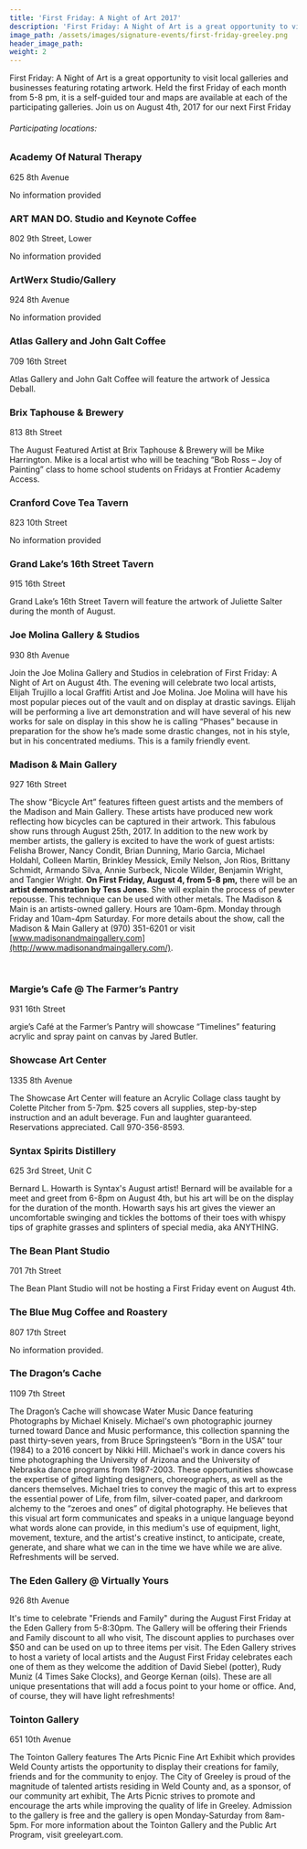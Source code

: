 ```yaml
---
title: 'First Friday: A Night of Art 2017'
description: 'First Friday: A Night of Art is a great opportunity to visit local galleries and businesses featuring rotating artwork. Held the first Friday of each month from 5-8 pm, it is a self-guided tour and maps are available at each of the participating galleries.'
image_path: /assets/images/signature-events/first-friday-greeley.png
header_image_path:
weight: 2
---
```



First Friday: A Night of Art is a great opportunity to visit local galleries and businesses featuring rotating artwork. Held the first Friday of each month from 5-8 pm, it is a self-guided tour and maps are available at each of the participating galleries. Join us on August 4th, 2017 for our next First Friday

###### *Participating locations:*

### Academy Of Natural Therapy

625 8th Avenue

No information provided

### ART MAN DO. Studio and Keynote Coffee

802 9th Street, Lower

No information provided

### ArtWerx Studio/Gallery

924 8th Avenue

No information provided

### Atlas Gallery and John Galt Coffee

709 16th Street

Atlas Gallery and John Galt Coffee will feature the artwork of Jessica Deball.

### Brix Taphouse & Brewery

813 8th Street

The August Featured Artist at Brix Taphouse & Brewery will be Mike Harrington. Mike is a local artist who will be teaching “Bob Ross – Joy of Painting” class to home school students on Fridays at Frontier Academy Access.

### Cranford Cove Tea Tavern

823 10th Street

No information provided

### Grand Lake’s 16th Street Tavern

915 16th Street

Grand Lake’s 16th Street Tavern will feature the artwork of Juliette Salter during the month of August.

### Joe Molina Gallery & Studios

930 8th Avenue

Join the Joe Molina Gallery and Studios in celebration of First Friday: A Night of Art on August 4th. The evening will celebrate two local artists, Elijah Trujillo a local Graffiti Artist and Joe Molina. Joe Molina will have his most popular pieces out of the vault and on display at drastic savings. Elijah will be performing a live art demonstration and will have several of his new works for sale on display in this show he is calling “Phases” because in preparation for the show he’s made some drastic changes, not in his style, but in his concentrated mediums. This is a family friendly event.

### Madison & Main Gallery

927 16th Street

The show “Bicycle Art” features fifteen guest artists and the members of the Madison and Main Gallery. These artists have produced new work reflecting how bicycles can be captured in their artwork. This fabulous show runs through August 25th, 2017. In addition to the new work by member artists, the gallery is excited to have the work of guest artists: Felisha Brower, Nancy Condit, Brian Dunning, Mario Garcia, Michael Holdahl, Colleen Martin, Brinkley Messick, Emily Nelson, Jon Rios, Brittany Schmidt, Armando Silva, Annie Surbeck, Nicole Wilder, Benjamin Wright, and Tangier Wright. **On First Friday, August 4, from 5-8 pm,** there will be an **artist demonstration by Tess Jones**. She will explain the process of pewter repousse. This technique can be used with other metals. The Madison & Main is an artists-owned gallery. Hours are 10am-6pm. Monday through Friday and 10am-4pm Saturday. For more details about the show, call the Madison & Main Gallery at (970) 351-6201 or visit [www.madisonandmaingallery.com](http://www.madisonandmaingallery.com/).

&nbsp;

### Margie’s Cafe @ The Farmer’s Pantry

931 16th Street

argie’s Caf&eacute; at the Farmer’s Pantry will showcase “Timelines” featuring acrylic and spray paint on canvas by Jared Butler.

### Showcase Art Center

1335 8th Avenue

The Showcase Art Center will feature an Acrylic Collage class taught by Colette Pitcher from 5-7pm. $25 covers all supplies, step-by-step instruction and an adult beverage. Fun and laughter guaranteed. Reservations appreciated. Call 970-356-8593.

### Syntax Spirits Distillery

625 3rd Street, Unit C

Bernard L. Howarth is Syntax's August artist! Bernard will be available for a meet and greet from 6-8pm on August 4th, but his art will be on the display for the duration of the month. Howarth says his art gives the viewer an uncomfortable swinging and tickles the bottoms of their toes with whispy tips of graphite grasses and splinters of special media, aka ANYTHING.

### The Bean Plant Studio

701 7th Street

The Bean Plant Studio will not be hosting a First Friday event on August 4th.

### The Blue Mug Coffee and Roastery

807 17th Street

No information provided.

### The Dragon’s Cache

1109 7th Street

The Dragon’s Cache will showcase Water Music Dance featuring Photographs by Michael Knisely. Michael's own photographic journey turned toward Dance and Music performance, this collection spanning the past thirty-seven years, from Bruce Springsteen’s “Born in the USA” tour (1984) to a 2016 concert by Nikki Hill. Michael's work in dance covers his time photographing the University of Arizona and the University of Nebraska dance programs from 1987-2003. These opportunities showcase the expertise of gifted lighting designers, choreographers, as well as the dancers themselves. Michael tries to convey the magic of this art to express the essential power of Life, from film, silver-coated paper, and darkroom alchemy to the “zeroes and ones” of digital photography. He believes that this visual art form communicates and speaks in a unique language beyond what words alone can provide, in this medium's use of equipment, light, movement, texture, and the artist's creative instinct, to anticipate, create, generate, and share what we can in the time we have while we are alive. Refreshments will be served.

### The Eden Gallery @ Virtually Yours

926 8th Avenue

It's time to celebrate "Friends and Family" during the August First Friday at the Eden Gallery from 5-8:30pm. The Gallery will be offering their Friends and Family discount to all who visit, The discount applies to purchases over $50 and can be used on up to three items per visit. The Eden Gallery strives to host a variety of local artists and the August First Friday celebrates each one of them as they welcome the addition of David Siebel (potter), Rudy Muniz (4 Times Sake Clocks), and George Kernan (oils). These are all unique presentations that will add a focus point to your home or office. And, of course, they will have light refreshments!

### Tointon Gallery

651 10th Avenue

The Tointon Gallery features The Arts Picnic Fine Art Exhibit which provides Weld County artists the opportunity to display their creations for family, friends and for the community to enjoy. The City of Greeley is proud of the magnitude of talented artists residing in Weld County and, as a sponsor, of our community art exhibit, The Arts Picnic strives to promote and encourage the arts while improving the quality of life in Greeley. Admission to the gallery is free and the gallery is open Monday-Saturday from 8am-5pm. For more information about the Tointon Gallery and the Public Art Program, visit greeleyart.com.